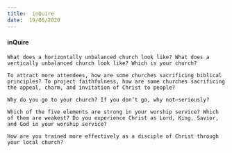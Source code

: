 ```yaml
---
title:  inQuire
date:  19/06/2020
---
```


#### inQuire

`What does a horizontally unbalanced church look like? What does a vertically unbalanced church look like? Which is your church?`

`To attract more attendees, how are some churches sacrificing biblical principles? To project faithfulness, how are some churches sacrificing the appeal, charm, and invitation of Christ to people?`

`Why do you go to your church? If you don’t go, why not—seriously?`

`Which of the five elements are strong in your worship service? Which of them are weakest? Do you experience Christ as Lord, King, Savior, and God in your worship service?`

`How are you trained more effectively as a disciple of Christ through your local church?`